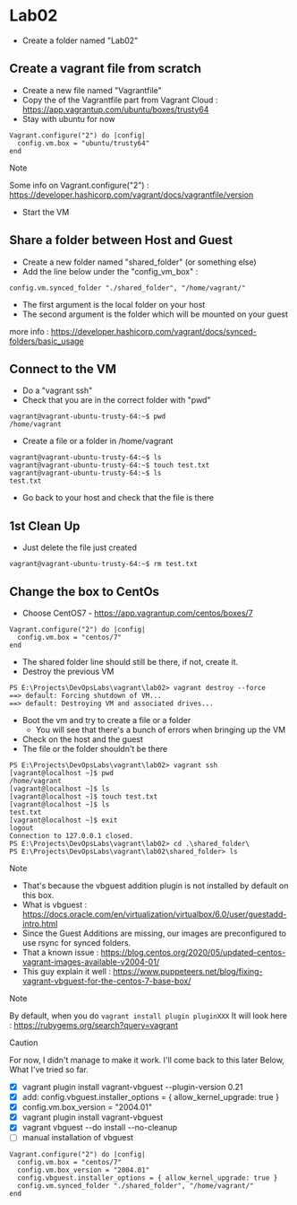 # Lab02

* Create a folder named "Lab02"

## Create a vagrant file from scratch

* Create a new file named "Vagrantfile"
* Copy the of the Vagrantfile part from Vagrant Cloud : https://app.vagrantup.com/ubuntu/boxes/trusty64
* Stay with ubuntu for now
```
Vagrant.configure("2") do |config|
  config.vm.box = "ubuntu/trusty64"
end
```
> [!NOTE]
> Some info on Vagrant.configure("2") : https://developer.hashicorp.com/vagrant/docs/vagrantfile/version
* Start the VM

## Share a folder between Host and Guest
* Create a new folder named "shared_folder" (or something else)
* Add the line below under the "config_vm_box" :
```
config.vm.synced_folder "./shared_folder", "/home/vagrant/"
```
  * The first argument is the local folder on your host
  * The second argument is the folder which will be mounted on your guest

more info : https://developer.hashicorp.com/vagrant/docs/synced-folders/basic_usage

## Connect to the VM
* Do a "vagrant ssh"
* Check that you are in the correct folder with "pwd"
```
vagrant@vagrant-ubuntu-trusty-64:~$ pwd
/home/vagrant
```
* Create a file or a folder in /home/vagrant
```
vagrant@vagrant-ubuntu-trusty-64:~$ ls
vagrant@vagrant-ubuntu-trusty-64:~$ touch test.txt
vagrant@vagrant-ubuntu-trusty-64:~$ ls
test.txt
```
* Go back to your host and check that the file is there

## 1st Clean Up
* Just delete the file just created
```
vagrant@vagrant-ubuntu-trusty-64:~$ rm test.txt
```

## Change the box to CentOs
* Choose CentOS7 - https://app.vagrantup.com/centos/boxes/7
```
Vagrant.configure("2") do |config|
  config.vm.box = "centos/7"
end
```
* The shared folder line should still be there, if not, create it.
* Destroy the previous VM
```
PS E:\Projects\DevOpsLabs\vagrant\lab02> vagrant destroy --force
==> default: Forcing shutdown of VM...
==> default: Destroying VM and associated drives...
```
* Boot the vm and try to create a file or a folder
  * You will see that there's a bunch of errors when bringing up the VM
* Check on the host and the guest
* The file or the folder shouldn't be there
```
PS E:\Projects\DevOpsLabs\vagrant\lab02> vagrant ssh
[vagrant@localhost ~]$ pwd
/home/vagrant
[vagrant@localhost ~]$ ls
[vagrant@localhost ~]$ touch test.txt
[vagrant@localhost ~]$ ls
test.txt
[vagrant@localhost ~]$ exit
logout
Connection to 127.0.0.1 closed.
PS E:\Projects\DevOpsLabs\vagrant\lab02> cd .\shared_folder\
PS E:\Projects\DevOpsLabs\vagrant\lab02\shared_folder> ls
```
> [!NOTE]
> * That's because the vbguest addition plugin is not installed by default on this box.
> * What is vbguest : https://docs.oracle.com/en/virtualization/virtualbox/6.0/user/guestadd-intro.html
> * Since the Guest Additions are missing, our images are preconfigured to use rsync for synced folders.
> * That a known issue : https://blog.centos.org/2020/05/updated-centos-vagrant-images-available-v2004-01/
> * This guy explain it well : https://www.puppeteers.net/blog/fixing-vagrant-vbguest-for-the-centos-7-base-box/

> [!NOTE]
> By default, when you do ``` vagrant install plugin pluginXXX ```
> It will look here : https://rubygems.org/search?query=vagrant

> [!CAUTION]
> For now, I didn't manage to make it work.  I'll come back to this later
> Below, What I've tried so far.

- [x] vagrant plugin install vagrant-vbguest --plugin-version 0.21
- [x] add: config.vbguest.installer_options = { allow_kernel_upgrade: true }
- [x] config.vm.box_version = "2004.01"
- [x] vagrant plugin install vagrant-vbguest
- [x] vagrant vbguest --do install --no-cleanup
- [ ] manual installation of vbguest

```
Vagrant.configure("2") do |config|
  config.vm.box = "centos/7"
  config.vm.box_version = "2004.01"
  config.vbguest.installer_options = { allow_kernel_upgrade: true }
  config.vm.synced_folder "./shared_folder", "/home/vagrant/"
end
```







